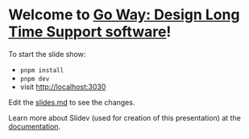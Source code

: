 # Welcome to [Go Way: Design Long Time Support software](https://github.com/Kerah/goltsdesign)!

To start the slide show:

- `pnpm install`
- `pnpm dev`
- visit <http://localhost:3030>

Edit the [slides.md](./slides.md) to see the changes.

Learn more about Slidev (used for creation of this presentation) at the [documentation](https://sli.dev/).
